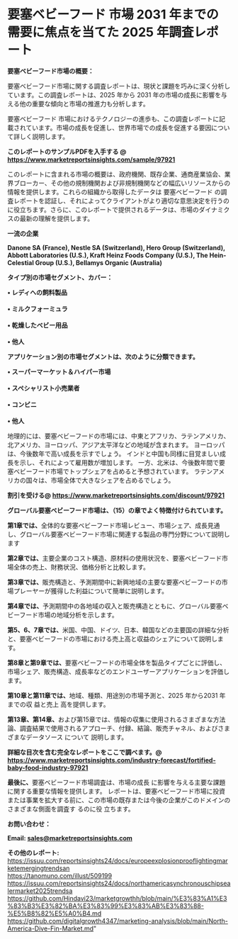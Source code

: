# 要塞ベビーフード 市場 2031 年までの需要に焦点を当てた 2025 年調査レポート

<strong><b>要塞ベビーフード市場の概要：</b></strong>

要塞ベビーフード市場に関する調査レポートは、現状と課題を巧みに深く分析しています。この調査レポートは、2025 年から 2031 年の市場の成長に影響を与える他の重要な傾向と市場の推進力も分析します。

要塞ベビーフード 市場におけるテクノロジーの進歩も、この調査レポートに記載されています。市場の成長を促進し、世界市場での成長を促進する要因について詳しく説明します。

<strong>このレポートのサンプルPDFを入手する @ <a href=https://www.marketreportsinsights.com/sample/97921>https://www.marketreportsinsights.com/sample/97921</a></strong>

このレポートに含まれる市場の概要は、政府機関、既存企業、通商産業協会、業界ブローカー、その他の規制機関および非規制機関などの幅広いリソースからの情報を提供します。これらの組織から取得したデータは 要塞ベビーフード の調査レポートを認証し、それによってクライアントがより適切な意思決定を行うのに役立ちます。さらに、このレポートで提供されるデータは、市場のダイナミクスの最新の理解を提供します。

<strong>一流の企業</strong>

<strong><b>Danone SA (France), Nestle SA (Switzerland), Hero Group (Switzerland), Abbott Laboratories (U.S.), Kraft Heinz Foods Company (U.S.), The Hein-Celestial Group (U.S.), Bellamys Organic (Australia)</b></strong>

<strong><b>タイプ別の市場セグメント、カバー：</b></strong>

<strong>• レディへの飼料製品<br><br>• ミルクフォーミュラ<br><br>• 乾燥したベビー用品<br><br>• 他人</strong>

<strong><b>アプリケーション別の市場セグメントは、次のように分類できます。</b></strong>

<strong>• スーパーマーケット＆ハイパー市場<br><br>• スペシャリスト小売業者<br><br>• コンビニ<br><br>• 他人</strong>

 地理的には、要塞ベビーフードの市場には、中東とアフリカ、ラテンアメリカ、北アメリカ、ヨーロッパ、アジア太平洋などの地域が含まれます。 ヨーロッパは、今後数年で高い成長を示すでしょう。 インドと中国も同様に目覚ましい成長を示し、それによって雇用数が増加します。 一方、北米は、今後数年間で要塞ベビーフード市場でトップシェアを占めると予想されています。 ラテンアメリカの国々は、市場全体で大きなシェアを占めるでしょう。

<strong>割引を受ける@ <a href=https://www.marketreportsinsights.com/discount/97921>https://www.marketreportsinsights.com/discount/97921</a></strong>

<strong><b>グローバル要塞ベビーフード市場は、（15）の章でよく特徴付けられています。</b></strong>

<strong><b>第</b></strong><strong><b>1章では、</b></strong>全体的な要塞ベビーフード市場レビュー、市場シェア、成長見通し、グローバル要塞ベビーフード市場に関連する製品の専門分野について説明します

<strong><b>第2章では、</b></strong>主要企業のコスト構造、原材料の使用状況を、要塞ベビーフード市場全体の売上、財務状況、価格分析と比較します。

<strong><b>第3章では、</b></strong>販売構造と、予測期間中に新興地域の主要な要塞ベビーフードの市場プレーヤーが獲得した利益について簡単に説明します。

<strong><b>第4章では、</b></strong>予測期間中の各地域の収入と販売構造とともに、グローバル要塞ベビーフード市場の地域分析を示します。

<strong><b>第5、6、7章では、</b></strong>米国、中国、ドイツ、日本、韓国などの主要国の詳細な分析と、要塞ベビーフードの市場における売上高と収益のシェアについて説明します。

<strong><b>第8章と第9章では、</b></strong>要塞ベビーフードの市場全体を製品タイプごとに評価し、市場シェア、販売構造、成長率などのエンドユーザーアプリケーションを評価します。

<strong><b>第10章と第11章では、</b></strong>地域、種類、用途別の市場予測と、2025 年から2031 年までの収 益と売上 高を提供します。

<strong><b>第13章、第14章、</b></strong>および第15章では、情報の収集に使用されるさまざまな方法論、調査結果で使用されるアプローチ、付録、結論、販売チャネル、およびさまざまなデータソース について 説明します。

<strong>詳細な目次を含む完全なレポートをここで調べます。@ <a href=https://www.marketreportsinsights.com/industry-forecast/fortified-baby-food-industry-97921>https://www.marketreportsinsights.com/industry-forecast/fortified-baby-food-industry-97921</a></strong>

<strong><b>最後に、</b></strong>要塞ベビーフード市場調査は、市場の成長 に影響を</a>与える主要な課題に関する重要な情報を提供します。 レポートは、要塞ベビーフード市場に投資または事業を拡大する前に、この市場の既存または今後の企業がこのドメインのさまざまな側面を調査す るのに役 立ちます。

<strong><b>お問い合わせ：</b></strong>

<strong>Email: </strong><a href=mailto:sales@marketreportsinsights.com><strong>sales@marketreportsinsights.com</strong></a>

<strong>その他のレポート:</strong>
<br>
<a href=https://issuu.com/reportsinsights24/docs/europeexplosionprooflightingmarketemergingtrendsan>https://issuu.com/reportsinsights24/docs/europeexplosionprooflightingmarketemergingtrendsan</a>
<br>
<a href=https://tanomuno.com/illust/509199>https://tanomuno.com/illust/509199</a>
<br>
<a href=https://issuu.com/reportsinsights24/docs/northamericasynchronouschipsealermarket2025trendsa>https://issuu.com/reportsinsights24/docs/northamericasynchronouschipsealermarket2025trendsa</a>
<br>
<a href=https://github.com/Hindavi23/marketgrowthh/blob/main/%E3%83%A1%E3%83%B3%E3%82%BA%E3%83%99%E3%83%AB%E3%83%88-%E5%B8%82%E5%A0%B4.md>https://github.com/Hindavi23/marketgrowthh/blob/main/%E3%83%A1%E3%83%B3%E3%82%BA%E3%83%99%E3%83%AB%E3%83%88-%E5%B8%82%E5%A0%B4.md</a>
<br>
<a href=https://github.com/digitalgrowth4347/marketing-analysis/blob/main/North-America-Dive-Fin-Market.md>https://github.com/digitalgrowth4347/marketing-analysis/blob/main/North-America-Dive-Fin-Market.md</a>"
